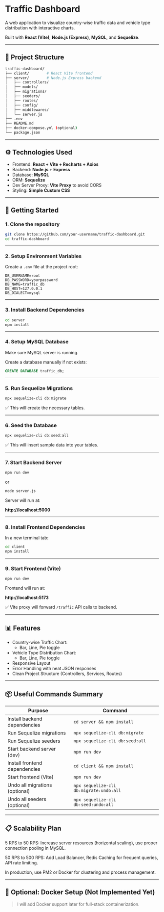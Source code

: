 # Traffic Dashboard

A web application to visualize country-wise traffic data and vehicle type distribution with interactive charts.

Built with **React (Vite)**, **Node.js (Express)**, **MySQL**, and **Sequelize**.

---

## 📂 Project Structure

```bash
traffic-dashboard/
├── client/        # React Vite frontend
├── server/        # Node.js Express backend
│   ├── controllers/
│   ├── models/
│   ├── migrations/
│   ├── seeders/
│   ├── routes/
│   ├── config/
│   ├── middlewares/
│   └── server.js
├── .env
├── README.md
├── docker-compose.yml (optional)
└── package.json
```

---

## ⚙️ Technologies Used

- Frontend: **React + Vite + Recharts + Axios**
- Backend: **Node.js + Express**
- Database: **MySQL**
- ORM: **Sequelize**
- Dev Server Proxy: **Vite Proxy** to avoid CORS
- Styling: **Simple Custom CSS**

---

## 🚀 Getting Started

### 1. Clone the repository

```bash
git clone https://github.com/your-username/traffic-dashboard.git
cd traffic-dashboard
```

---

### 2. Setup Environment Variables

Create a `.env` file at the project root:

```env
DB_USERNAME=root
DB_PASSWORD=yourpassword
DB_NAME=traffic_db
DB_HOST=127.0.0.1
DB_DIALECT=mysql
```

---

### 3. Install Backend Dependencies

```bash
cd server
npm install
```

---

### 4. Setup MySQL Database

Make sure MySQL server is running.

Create a database manually if not exists:

```sql
CREATE DATABASE traffic_db;
```

---

### 5. Run Sequelize Migrations

```bash
npx sequelize-cli db:migrate
```

✅ This will create the necessary tables.

---

### 6. Seed the Database

```bash
npx sequelize-cli db:seed:all
```

✅ This will insert sample data into your tables.

---

### 7. Start Backend Server

```bash
npm run dev
```

or

```bash
node server.js
```

Server will run at:

**http://localhost:5000**

---

### 8. Install Frontend Dependencies

In a new terminal tab:

```bash
cd client
npm install
```

---

### 9. Start Frontend (Vite)

```bash
npm run dev
```

Frontend will run at:

**http://localhost:5173**

✅ Vite proxy will forward `/traffic` API calls to backend.

---

## 📊 Features

- Country-wise Traffic Chart:
  - Bar, Line, Pie toggle
- Vehicle Type Distribution Chart:
  - Bar, Line, Pie toggle
- Responsive Layout
- Error Handling with neat JSON responses
- Clean Project Structure (Controllers, Services, Routes)

---

## 📦 Useful Commands Summary

| Purpose                           | Command |
|-----------------------------------|---------|
| Install backend dependencies      | `cd server && npm install` |
| Run Sequelize migrations          | `npx sequelize-cli db:migrate` |
| Run Sequelize seeders             | `npx sequelize-cli db:seed:all` |
| Start backend server (dev)         | `npm run dev` |
| Install frontend dependencies     | `cd client && npm install` |
| Start frontend (Vite)              | `npm run dev` |
| Undo all migrations (optional)    | `npx sequelize-cli db:migrate:undo:all` |
| Undo all seeders (optional)        | `npx sequelize-cli db:seed:undo:all` |

---

## 📋 Scalability Plan
5 RPS to 50 RPS: Increase server resources (horizontal scaling), use proper connection pooling in MySQL.

50 RPS to 500 RPS: Add Load Balancer, Redis Caching for frequent queries, API rate limiting.

In production, use PM2 or Docker for clustering and process management.

---

## 🐳 Optional: Docker Setup (Not Implemented Yet)

> I will add Docker support later for full-stack containerization.
